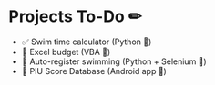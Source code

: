 # Projects To-Do ✏
- ✅ Swim time calculator (Python 🐍)
- 🔳 Excel budget (VBA 🧮) 
- 🔳 Auto-register swimming (Python + Selenium 🐍) 
- 🔳 PIU Score Database (Android app 📱)
